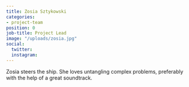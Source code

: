 ```yaml
---
title: Zosia Sztykowski
categories:
- project-team
position: 0
job-title: Project Lead
image: "/uploads/zosia.jpg"
social:
  twitter:
  instagram:
---
```


Zosia steers the ship. She loves untangling complex problems, preferably with the help of a great soundtrack.